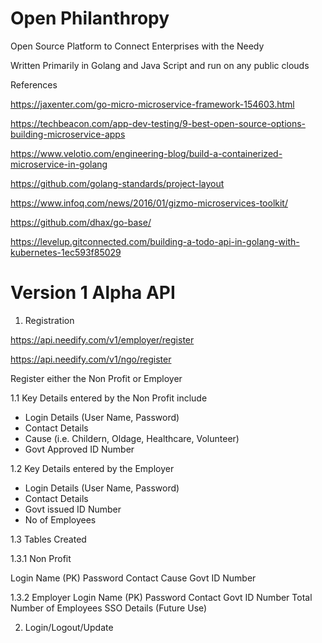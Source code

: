 # Open Philanthropy
Open Source Platform to Connect Enterprises with the Needy

Written Primarily in Golang and Java Script and run on any public clouds

References

https://jaxenter.com/go-micro-microservice-framework-154603.html

https://techbeacon.com/app-dev-testing/9-best-open-source-options-building-microservice-apps

https://www.velotio.com/engineering-blog/build-a-containerized-microservice-in-golang

https://github.com/golang-standards/project-layout

https://www.infoq.com/news/2016/01/gizmo-microservices-toolkit/

https://github.com/dhax/go-base/

https://levelup.gitconnected.com/building-a-todo-api-in-golang-with-kubernetes-1ec593f85029



# Version 1 Alpha API

1. Registration

https://api.needify.com/v1/employer/register

https://api.needify.com/v1/ngo/register

Register either the Non Profit or Employer

1.1 Key Details entered by the Non Profit include

- Login Details (User Name, Password)
- Contact Details
- Cause (i.e. Childern, Oldage, Healthcare, Volunteer)
- Govt Approved ID Number

1.2 Key Details entered by the Employer

- Login Details (User Name, Password)
- Contact Details
- Govt issued ID Number
- No of Employees


1.3 Tables Created

1.3.1 Non Profit

Login Name (PK)
Password
Contact
Cause
Govt ID Number

1.3.2 Employer
Login Name (PK)
Password
Contact
Govt ID Number
Total Number of Employees
SSO Details (Future Use)

2. Login/Logout/Update



